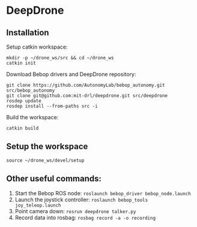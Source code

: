 # DeepDrone

## Installation
Setup catkin workspace:

```
mkdir -p ~/drone_ws/src && cd ~/drone_ws
catkin init
```

Download Bebop drivers and DeepDrone repository: 

```
git clone https://github.com/AutonomyLab/bebop_autonomy.git src/bebop_autonomy
git clone git@github.com:mit-drl/deepdrone.git src/deepdrone
rosdep update
rosdep install --from-paths src -i
```

Build the workspace: 
```
catkin build
```

## Setup the workspace
```
source ~/drone_ws/devel/setup
```

## Other useful commands: 
1. Start the Bebop ROS node: `roslaunch bebop_driver bebop_node.launch`
2. Launch the joystick controller: `roslaunch bebop_tools joy_teleop.launch`
3. Point camera down: `rosrun deepdrone talker.py`
4. Record data into rosbag: `rosbag record -a -o recording`
